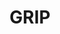 ---
description: Artwork for the GRIP project
title: GRIP
level: Sandbox Projects
featured_image: horizontal/color/grip-horizontal-color.svg
layout: logos
---